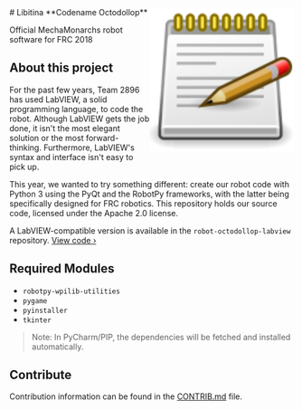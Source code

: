 <img width = "256px" align = "right" src = "./icon.png" />
# Libitina
**Codename Octodollop**

Official MechaMonarchs robot software for FRC 2018

## About this project
For the past few years, Team 2896 has used LabVIEW, a solid programming language, to code the robot. Although LabVIEW gets the job done, it isn't the most elegant solution or the most forward-thinking. Furthermore, LabVIEW's syntax and interface isn't easy to pick up.

This year, we wanted to try something different: create our robot code with Python 3 using the PyQt and the RobotPy frameworks, with the latter being specifically designed for FRC robotics. This repository holds our source code, licensed under the Apache 2.0 license.

A LabVIEW-compatible version is available in the `robot-octodollop-labview` repository. [View code &rsaquo;](http://www.github.com/dmsmechamonarchs2896/robot-octodollop-labview)

## Required Modules
* `robotpy-wpilib-utilities`
* `pygame`
* `pyinstaller`
* `tkinter`

> Note: In PyCharm/PIP, the dependencies will be fetched and installed automatically.

## Contribute
Contribution information can be found in the [CONTRIB.md](CONTRIB.md) file.



